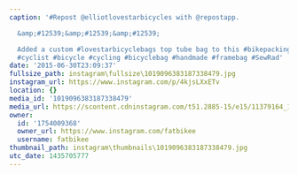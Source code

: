 ```yaml
---
caption: '#Repost @elliotlovestarbicycles with @repostapp.

  &amp;#12539;&amp;#12539;&amp;#12539;

  Added a custom #lovestarbicyclebags top tube bag to this #bikepacking set up. #fatbike
  #cyclist #bicycle #cycling #bicyclebag #handmade #framebag #SewRad'
date: '2015-06-30T23:09:37'
fullsize_path: instagram\fullsize\1019096383187338479.jpg
instagram_url: https://www.instagram.com/p/4kjsLXxETv
location: {}
media_id: '1019096383187338479'
media_url: https://scontent.cdninstagram.com/t51.2885-15/e15/11379164_1680787262151111_475930053_n.jpg?ig_cache_key=MTAxOTA5NjM4MzE4NzMzODQ3OQ%3D%3D.2
owner:
  id: '1754009368'
  owner_url: https://www.instagram.com/fatbikee
  username: fatbikee
thumbnail_path: instagram\thumbnails\1019096383187338479.jpg
utc_date: 1435705777
---
```

